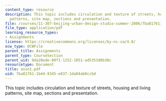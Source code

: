 ```yaml
---
content_type: resource
description: This topic includes circulation and texture of streets, housing and living
  patterns, site map, sections and presentation.
file: /courses/11-307-beijing-urban-design-studio-summer-2006/7ba817611b449345e8371da04ab0ccbd_assn1.pdf
file_type: application/pdf
learning_resource_types:
- Assignments
license: https://creativecommons.org/licenses/by-nc-sa/4.0/
ocw_type: OCWFile
parent_title: Assignments
parent_type: CourseSection
parent_uid: 9da28ede-00f1-1252-1051-ad5353d0b38c
resourcetype: Document
title: assn1.pdf
uid: 7ba81761-1b44-9345-e837-1da04ab0ccbd
---
```

This topic includes circulation and texture of streets, housing and living patterns, site map, sections and presentation.